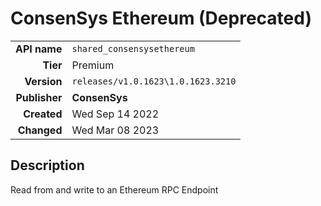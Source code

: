 # ConsenSys Ethereum (Deprecated)
| | |
|-:|-|
|**API name**|`shared_consensysethereum`|
|**Tier**|Premium|
|**Version**|`releases/v1.0.1623\1.0.1623.3210`|
|**Publisher**|**ConsenSys**|
|**Created**|Wed Sep 14 2022|
|**Changed**|Wed Mar 08 2023|

## Description
Read from and write to an Ethereum RPC Endpoint
